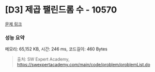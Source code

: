# [D3] 제곱 팰린드롬 수 - 10570 

[문제 링크](https://swexpertacademy.com/main/code/problem/problemDetail.do?contestProbId=AXO72aaqPrcDFAXS) 

### 성능 요약

메모리: 65,152 KB, 시간: 246 ms, 코드길이: 460 Bytes



> 출처: SW Expert Academy, https://swexpertacademy.com/main/code/problem/problemList.do